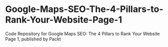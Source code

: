 # Google-Maps-SEO-The-4-Pillars-to-Rank-Your-Website-Page-1
Code Repository for Google Maps SEO: The 4 Pillars to Rank Your Website Page 1, published by Packt
